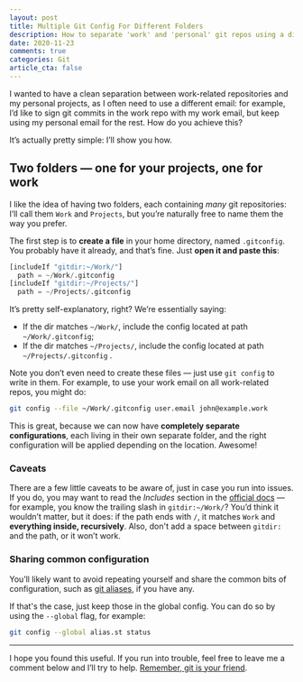 ```yaml
---
layout: post
title: Multiple Git Config For Different Folders
description: How to separate 'work' and 'personal' git repos using a directory-level git config.
date: 2020-11-23
comments: true
categories: Git
article_cta: false
---
```


I wanted to have a clean separation between work-related repositories and my personal projects, as I often need to use a different email: for example, I’d like to sign git commits in the work repo with my work email, but keep using my personal email for the rest. How do you achieve this?

It’s actually pretty simple: I’ll show you how.

<!--more-->

## Two folders — one for your projects, one for work

I like the idea of having two folders, each containing _many_ git repositories: I’ll call them `Work` and `Projects`, but you’re naturally free to name them the way you prefer.

The first step is to **create a file** in your home directory, named `.gitconfig`. You probably have it already, and that’s fine. Just **open it and paste this**:

```python
[includeIf "gitdir:~/Work/"]
  path = ~/Work/.gitconfig
[includeIf "gitdir:~/Projects/"]
  path = ~/Projects/.gitconfig
```

It’s pretty self-explanatory, right? We’re essentially saying:

- If the dir matches `~/Work/`, include the config located at path `~/Work/.gitconfig`;
- If the dir matches `~/Projects/`, include the config located at path `~/Projects/.gitconfig` .

Note you don’t even need to create these files — just use `git config` to write in them. For example, to use your work email on all work-related repos, you might do:

``` bash
git config --file ~/Work/.gitconfig user.email john@example.work
```

This is great, because we can now have **completely separate configurations**, each living in their own separate folder, and the right configuration will be applied depending on the location. Awesome!

### Caveats

There are a few little caveats to be aware of, just in case you run into issues. If you do, you may want to read the *Includes* section in the [official docs](https://git-scm.com/docs/git-config#_includes) — for example, you know the trailing slash in `gitdir:~/Work/`? You’d think it wouldn’t matter, but it does: if the path ends with `/`, it matches `Work` and **everything inside, recursively**. Also, don't add a space between `gitdir:` and the path, or it won’t work.

### Sharing common configuration

You’ll likely want to avoid repeating yourself and share the common bits of configuration, such as [git aliases](https://www.git-scm.com/book/en/v2/Git-Basics-Git-Aliases), if you have any.

If that's the case, just keep those in the global config. You can do so by using the `--global` flag, for example:

``` bash
git config --global alias.st status
```

---

I hope you found this useful. If you run into trouble, feel free to leave me a comment below and I’ll try to help. [Remember, git is your friend](https://hades.github.io/2010/01/git-your-friend-not-foe/).
